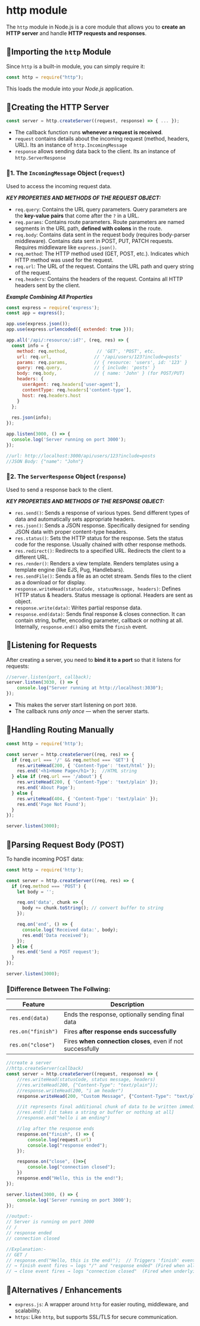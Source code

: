 # http module
The `http` module in Node.js is a core module that allows you to **create an HTTP server** and handle **HTTP requests and responses**.
## 🔹Importing the `http` Module
Since `http` is a built-in module, you can simply require it:
```js
const http = require("http");
```
This loads the module into your *Node.js* application.
## 🔹Creating the HTTP Server
```js
const server = http.createServer((request, response) => { ... });
```
- The callback function runs **whenever a request is received**.
- `request` contains details about the incoming request (method, headers, URL). Its an instance of `http.IncomingMessage`
- `response` allows sending data back to the client. Its an instance of `http.ServerResponse`
### 🔸1. The `IncomingMessage` Object (`request`)
Used to access the incoming request data.

***KEY PROPERTIES AND METHODS OF THE REQUEST OBJECT:***
- `req.query`: Contains the URL query parameters. Query parameters are the **key-value pairs** that come after the `?` in a URL.
- `req.params`: Contains route parameters. Route parameters are named segments in the URL path, **defined with colons** in the route.
- `req.body`: Contains data sent in the request body (requires body-parser middleware). Contains data sent in POST, PUT, PATCH requests. Requires middleware like `express.json()`.
- `req.method`: The HTTP method used (GET, POST, etc.). Indicates which HTTP method was used for the request.
- `req.url`: The URL of the request. Contains the URL path and query string of the request.
- `req.headers`: Contains the headers of the request. Contains all HTTP headers sent by the client.

***Example Combining All Properties***
```js
const express = require('express');
const app = express();

app.use(express.json());
app.use(express.urlencoded({ extended: true }));

app.all('/api/:resource/:id?', (req, res) => {
  const info = {
    method: req.method,           // 'GET', 'POST', etc.
    url: req.url,                // '/api/users/123?include=posts'
    params: req.params,          // { resource: 'users', id: '123' }
    query: req.query,            // { include: 'posts' }
    body: req.body,              // { name: 'John' } (for POST/PUT)
    headers: {
      userAgent: req.headers['user-agent'],
      contentType: req.headers['content-type'],
      host: req.headers.host
    }
  };
  
  res.json(info);
});

app.listen(3000, () => {
  console.log('Server running on port 3000');
});

//url: http://localhost:3000/api/users/123?include=posts
//JSON Body: {"name": "John"}
```

### 🔸2. The `ServerResponse` Object (`response`)
Used to send a response back to the client.

***KEY PROPERTIES AND METHODS OF THE RESPONSE OBJECT:***
* `res.send()`: Sends a response of various types. Send different types of data and automatically sets appropriate headers.
* `res.json()`: Sends a JSON response. Specifically designed for sending JSON data with proper content-type headers.
* `res.status()`: Sets the HTTP status for the response. Sets the status code for the response. Usually chained with other response methods.
* `res.redirect()`: Redirects to a specified URL. Redirects the client to a different URL.
* `res.render()`: Renders a view template. Renders templates using a template engine (like EJS, Pug, Handlebars).
* `res.sendFile()`: Sends a file as an octet stream. Sends files to the client as a download or for display.
* `response.writeHead(statusCode, statusMessage, headers)`: Defines HTTP status & headers. Status message is optional. Headers are sent as object.
* `response.write(data)`: Writes partial response data.
* `response.end(data)`: Sends final response & closes connection. It can contain string, buffer, encoding parameter, callback or nothing at all. Internally, `response.end()` also emits the `finish` event.

## 🔹Listening for Requests
After creating a server, you need to **bind it to a port** so that it listens for requests:
```js
//server.listen(port, callback);
server.listen(3030, () => {
    console.log("Server running at http://localhost:3030");
});
```
- This makes the server start listening on port `3030`.
- The callback runs *only once* — when the server starts.

## 🔹Handling Routing Manually
```js
const http = require('http');

const server = http.createServer((req, res) => {
  if (req.url === '/' && req.method === 'GET') {
    res.writeHead(200, { 'Content-Type': 'text/html' });
    res.end('<h1>Home Page</h1>');  //HTML string
  } else if (req.url === '/about') {
    res.writeHead(200, { 'Content-Type': 'text/plain' });
    res.end('About Page');
  } else {
    res.writeHead(404, { 'Content-Type': 'text/plain' });
    res.end('Page Not Found');
  }
});

server.listen(3000);
```
## 🔹Parsing Request Body (POST)
To handle incoming POST data:
```js
const http = require('http');

const server = http.createServer((req, res) => {
  if (req.method === 'POST') {
    let body = '';

    req.on('data', chunk => {
      body += chunk.toString(); // convert buffer to string
    });

    req.on('end', () => {
      console.log('Received data:', body);
      res.end('Data received');
    });
  } else {
    res.end('Send a POST request');
  }
});

server.listen(3000);

```
### 🔸Difference Between The Follwing:
| Feature            | Description                                                |
| ------------------ | ---------------------------------------------------------- |
| `res.end(data)`    | Ends the response, optionally sending final data           |
| `res.on("finish")` | Fires **after response ends successfully**                 |
| `res.on("close")`  | Fires **when connection closes**, even if not successfully |

```js
//create a server
//http.createServer(callback)
const server = http.createServer((request, response) => {
    //res.writeHead(statusCode, status message, headers)
    //res.writeHead(200, {"Content-Type": "text/plain"});
    //response.writeHead(200, "i am header")
    response.writeHead(200, "Custom Message", {"Content-Type": "text/plain"});  // returns a response object

    //it represents final additional chunk of data to be written immediately before closing the stream.
    //res.end() [it takes a string or buffer or nothing at all]
    //response.end("hello i am ending") 

    //log after the response ends
    response.on("finish", () => {
        console.log(request.url)
        console.log("response ended");
    });

    response.on("close", ()=>{
        console.log("connection closed");
    })
    response.end("Hello, this is the end!");
});

server.listen(3000, () => {
    console.log('Server running on port 3000');
});

//output:-
// Server is running on port 3000
// /
// response ended
// connection closed

//Explanation:-
// GET /
// response.end("Hello, this is the end!");  // Triggers 'finish' event
// → finish event fires → logs "/" and "response ended" (Fired when all data has been written to the response)
// → close event fires → logs "connection closed"  (Fired when underlying event is closed)

```


## 🔹Alternatives / Enhancements
- `express.js`: A wrapper around `http` for easier routing, middleware, and scalability.
- `https`: Like `http`, but supports SSL/TLS for secure communication.
